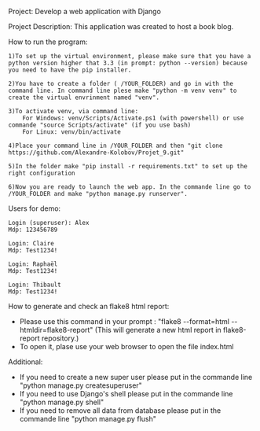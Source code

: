 Project:
Develop a web application with Django

Project Description:
This application was created to host a book blog.

How to run the program:

	1)To set up the virtual environment, please make sure that you have a python version higher that 3.3 (in prompt: python --version) because you need to have the pip installer.

	2)You have to create a folder ( /YOUR_FOLDER) and go in with the command line. In command line plese make "python -m venv venv" to create the virtual envrinment named "venv".

	3)To activate venv, via command line:
		For Windows: venv/Scripts/Activate.ps1 (with powershell) or use commande "source Scripts/activate" (if you use bash)
		For Linux: venv/bin/activate
 
	4)Place your command line in /YOUR_FOLDER and then "git clone https://github.com/Alexandre-Kolobov/Projet_9.git"
	
	5)In the folder make "pip install -r requirements.txt" to set up the right configuration
	
	6)Now you are ready to launch the web app. In the commande line go to /YOUR_FOLDER and make "python manage.py runserver".
	
	
Users for demo:

	Login (superuser): Alex
	Mdp: 123456789
	
	Login: Claire
	Mdp: Test1234!
	
	Login: Raphaël
	Mdp: Test1234!
	
	Login: Thibault
	Mdp: Test1234!
 


How to generate and check an flake8 html report:
- Please use this command in your prompt : "flake8 --format=html --htmldir=flake8-report" (This will generate a new html report in flake8-report repository.)
- To open it, plase use your web browser to open the file index.html

Additional:
- If you need to create a new super user please put in the commande line "python manage.py createsuperuser"
- If you need to use Django's shell please put in the commande line "python manage.py shell"
- If you need to remove all data from database please put in the commande line "python manage.py flush"
